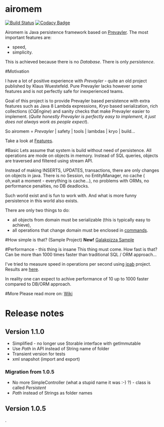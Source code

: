 airomem
=======
[![Build Status](https://travis-ci.org/airomem/airomem.svg?branch=master)](https://travis-ci.org/airomem/airomem)
[![Codacy Badge](https://api.codacy.com/project/badge/Grade/6c932d5fca3c4936aaaa8fab6a84a8e4)](https://www.codacy.com/app/jarekratajski/airomem?utm_source=github.com&amp;utm_medium=referral&amp;utm_content=airomem/airomem&amp;utm_campaign=Badge_Grade)

Airomem is Java persistence framework based on [Prevayler](http://prevayler.org/).
The most important features are:
- speed,
- simplicity.

This is achieved because there is no _Database_. There is only _persistence_.

#Motivation

I have a lot of positive experience with _Prevayler_ - quite an old project published by Klaus Wuestefeld.
Pure Prevayler lacks however some features  and is not perfectly safe for inexperienced teams.

Goal of this project is to provide Prevayler based persistence with extra features such as Java 8 Lambda expressions,
_Kryo_ based serialization, rich collections (_CQEngine_) and sanity checks that make Prevayler easier to implement.
(_Quite honestly Prevayler is perfectly easy to implement, it just does not always work as people expect_).

So airomem =  _Prevayler_ | safety | tools | lambdas | kryo | build...

Take a look at [Features](https://github.com/jarekratajski/airomem/wiki/Features).

#Basic
Lets assume that system is build without need of persistence. All operations are mode on objects in memory. 
Instead of SQL queries, objects are traversed and filtered using stream API.

Instead of making INSERTS, UPDATES, transactions, there are only changes on objects in java.
There is no Session, no EntityManager, no cache ( oh,wait a moment - everything is cache...), no problems with ORMs,
no performance penalties, no DB deadlocks.

Such world exist and is fun to work with. And what is more funny persistence in this world also exists.

There are only two things to do:
 - all objects from domain must be serializable (this is typically easy  to achieve),
 - all operations that change domain must be enclosed in [commands](http://en.wikipedia.org/wiki/Command_pattern). 
  
 
#How simple is that? (Sample Project)
**New!**
[Galakpizza Sample](https://github.com/airomem/galakpizza)

#Performance - this thing is insane
This thing must come. How fast is that? Can be more than 1000 times faster than traditional SQL / ORM approach...

I've tried to measure speed in operations per second using [jpab](http://www.jpab.org/) project.
Results are [here](https://github.com/jarekratajski/airomem/wiki/JPAB-Benchmark).

In reality one can expect to achive performance of 10 up to 1000 faster compared to DB/ORM approach.

#More
Please read more on:
[Wiki](https://github.com/jarekratajski/airomem/wiki)

# Release  notes

## Version 1.1.0
- Simplified - no longer use Storable interface with getImmutable
- Use *Path* in API instead of String name  of folder 
- Transient version for tests
- xml snapshot (import and export) 

### Migration from 1.0.5
 - No more SimpleController (what a stupid name it was :-) ?) - class is called *Persistent*
 - *Path* instead  of Strings as folder names 

## Version 1.0.5
.
